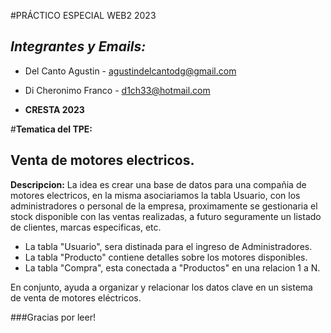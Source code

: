 #PRÁCTICO ESPECIAL WEB2 2023

## ***Integrantes y Emails:***

- Del Canto Agustin - agustindelcantodg@gmail.com 
- Di Cheronimo Franco - d1ch33@hotmail.com

- **CRESTA 2023**

#**Tematica del TPE:**

## Venta de motores electricos.

**Descripcion:**
La idea es crear una base de datos para una compañia de motores electricos, en la misma asociariamos la tabla Usuario, con los administradores o personal de la empresa, proximamente se gestionaria el stock disponible con las ventas realizadas, a futuro seguramente un listado de clientes, marcas especificas, etc.

- La tabla "Usuario", sera distinada para el ingreso de Administradores.
- La tabla "Producto" contiene detalles sobre los motores disponibles. 
- La tabla "Compra", esta conectada a "Productos" en una relacion 1 a N.

En conjunto, ayuda a organizar y relacionar los datos clave en un sistema de venta de motores eléctricos.

###Gracias por leer!
